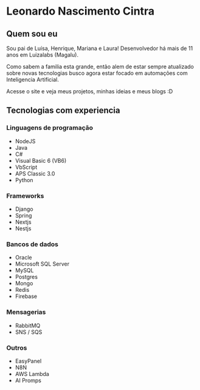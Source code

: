 # Leonardo Nascimento Cintra

## Quem sou eu

Sou pai de Luísa, Henrique, Mariana e Laura! Desenvolvedor há mais de 11 anos em Luizalabs (Magalu).

Como sabem a familia esta grande, então alem de estar sempre atualizado sobre novas tecnologias busco agora estar focado em automações com Inteligencia Artificial.

Acesse o site e veja meus projetos, minhas ideias e meus blogs :D

## Tecnologias com experiencia
### Linguagens de programação
- NodeJS
- Java
- C#
- Visual Basic 6 (VB6)
- VbScript
- APS Classic 3.0
- Python

### Frameworks
- Django
- Spring
- Nextjs
- Nestjs

### Bancos de dados
- Oracle
- Microsoft SQL Server
- MySQL
- Postgres
- Mongo
- Redis
- Firebase

### Mensagerias
- RabbitMQ
- SNS / SQS

### Outros
- EasyPanel
- N8N
- AWS Lambda
- AI Promps